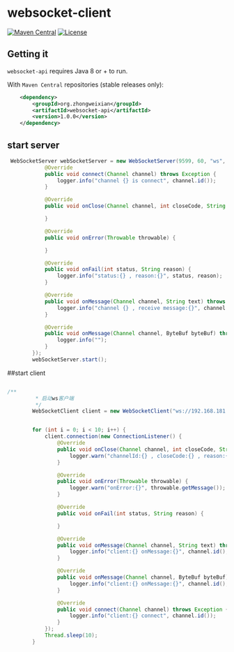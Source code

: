 # websocket-client


[![Maven Central](https://maven-badges.herokuapp.com/maven-central/org.zhongweixian/websocket-client/badge.svg)](https://maven-badges.herokuapp.com/maven-central/org.zhongweixian/websocket-client/)
[![License](https://img.shields.io/badge/license-Apache%202-4EB1BA.svg)](https://www.apache.org/licenses/LICENSE-2.0.html) 


## Getting it
`websocket-api` requires Java 8 or + to run.

With `Maven Central` repositories (stable releases only):

```xml
    <dependency>
        <groupId>org.zhongweixian</groupId>
        <artifactId>websocket-api</artifactId>
        <version>1.0.0</version>
    </dependency>
```

## start server

```java
 WebSocketServer webSocketServer = new WebSocketServer(9599, 60, "ws", new ConnectionListener() {
            @Override
            public void connect(Channel channel) throws Exception {
                logger.info("channel {} is connect", channel.id());
            }

            @Override
            public void onClose(Channel channel, int closeCode, String reason) {

            }

            @Override
            public void onError(Throwable throwable) {

            }

            @Override
            public void onFail(int status, String reason) {
                logger.info("status:{} , reason:{}", status, reason);
            }

            @Override
            public void onMessage(Channel channel, String text) throws Exception {
                logger.info("channel {} , receive message:{}", channel.id(), text);
            }

            @Override
            public void onMessage(Channel channel, ByteBuf byteBuf) throws Exception {
                logger.info("");
            }
        });
        webSocketServer.start();

```

##start client
```java

/**
         * 启动ws客户端
         */
        WebSocketClient client = new WebSocketClient("ws://192.168.181.178:8190/ws");


        for (int i = 0; i < 10; i++) {
            client.connection(new ConnectionListener() {
                @Override
                public void onClose(Channel channel, int closeCode, String reason) {
                    logger.warn("channelId:{} , closeCode:{} , reason:{}", channel.id(), closeCode, reason);
                }

                @Override
                public void onError(Throwable throwable) {
                    logger.warn("onError:{}", throwable.getMessage());
                }

                @Override
                public void onFail(int status, String reason) {

                }

                @Override
                public void onMessage(Channel channel, String text) throws Exception {
                    logger.info("client:{} onMessage:{}", channel.id(), text);
                }

                @Override
                public void onMessage(Channel channel, ByteBuf byteBuf) throws Exception {
                    logger.info("client:{} onMessage:{}", channel.id(), byteBuf.toString(Charset.defaultCharset()));
                }

                @Override
                public void connect(Channel channel) throws Exception {
                    logger.info("client:{} connect", channel.id());
                }
            });
            Thread.sleep(10);
        }
```